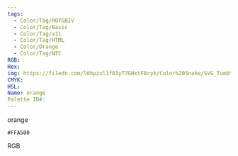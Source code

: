 ```yaml
---
tags:
  - Color/Tag/ROYGBIV
  - Color/Tag/Basic
  - Color/Tag/x11
  - Color/Tag/HTML
  - Color/Orange
  - Color/Tag/NTC
RGB: 
Hex: 
img: https://filedn.com/l0hpzxl1f01yT7GHxtF8cyk/Color%20Snake/SVG_Tumb%20Mass%20No%20Name/FFA500.svg
CMYK: 
HSL: 
Name: orange
Palette ID#:
---
```

orange
```palette
#FFA500
```
RGB